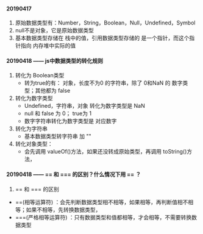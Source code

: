 #### 20190417

1. 原始数据类型有：Number，String，Boolean，Null，Undefined，Symbol
2. null不是对象，它是原始数据类型
3. 基本数据类型存储在 栈中的值，引用数据类型存储的 是一个指针，而这个指针指向 内存堆中实际的值



#### 20190418 —— js中数据类型的转化规则

1. 转化为 Boolean类型
   - 转为true的有：  对象，长度不为0 的字符串，除了 0和NaN 的 数字类型；其他都为  false
2. 转化为数字类型
   - Undefined，字符串，对象 转化为数字类型是  NaN
   - null 和 false 为 0； true为 1
   - 数字字符串转化为数字类型是   对应数字
3. 转化为字符串
   - 基本数据类型转字符串  加  ""
4. 转化对象类型： 
   - 会先调用 valueOf()方法，如果还没转成原始类型，再调用 toString()方法，



#### 20190418    ——   == 和 === 的区别？什么情况下用  == ？

1.  == 和 === 的区别
   - ==(相等运算符) ：会先判断数据类型相不相等，如果相等，再判断值相不相等；如果不相等，先转换数据类型，
   - ===(严格相等运算符) ：只有数据类型和值都相等，才会相等，不需要转换数据类型